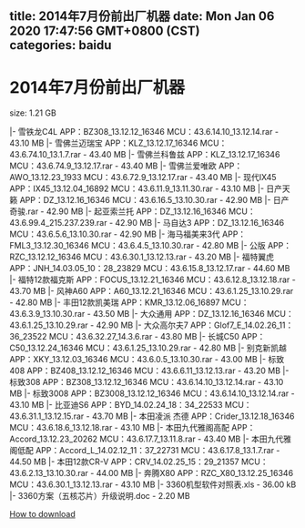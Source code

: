 
title: 2014年7月份前出厂机器
date: Mon Jan 06 2020 17:47:56 GMT+0800 (CST)    
categories: baidu
---

# 2014年7月份前出厂机器
size: 1.21 GB
 
 
|- 雪铁龙C4L APP：BZ308_13.12.12_16346 MCU：43.6.14.10_13.12.14.rar - 43.10 MB
|- 雪佛兰迈瑞宝 APP：KLZ_13.12.17_16346 MCU：43.6.74.10_13.1.7.rar - 43.40 MB
|- 雪佛兰科鲁兹 APP：KLZ_13.12.17_16346 MCU：43.6.74.9_13.12.17.rar - 43.40 MB
|- 雪佛兰爱唯欧 APP：AWO_13.12.23_1933 MCU：43.6.72.9_13.12.17.rar - 43.40 MB
|- 现代IX45 APP：IX45_13.12.04_16892 MCU：43.6.11.9_13.11.30.rar - 43.10 MB
|- 日产天籁 APP：DZ_13.12.16_16346 MCU：43.6.16.5_13.10.30.rar - 42.90 MB
|- 日产奇骏.rar - 42.90 MB
|- 起亚索兰托 APP：DZ_13.12.16_16346 MCU：43.6.99.4_215.237.239.rar - 42.90 MB
|- 马自达3 APP：DZ_13.12.16_16346 MCU：43.6.5.6_13.10.30.rar - 42.90 MB
|- 海马福美来3代 APP：FML3_13.12.30_16346 MCU：43.6.4.5_13.10.30.rar - 42.80 MB
|- 公版 APP：RZC_13.12.12_16346 MCU：43.6.30.1_13.12.13.rar - 43.20 MB
|- 福特翼虎 APP：JNH_14.03.05_10：28_23829 MCU：43.6.15.8_13.12.17.rar - 44.60 MB
|- 福特12款福克斯 APP：FOCUS_13.12.21_16346 MCU：43.6.12.8_13.12.18.rar - 43.70 MB
|- 风神A60 APP：A60_13.12.21_16346 MCU：43.6.1.25_13.10.29.rar - 42.80 MB
|- 丰田12款凯美瑞 APP：KMR_13.12.06_16897 MCU：43.6.3.9_13.10.30.rar - 43.50 MB
|- 大众通用 APP：DZ_13.12.16_16346 MCU：43.6.1.25_13.10.29.rar - 42.90 MB
|- 大众高尔夫7 APP：Glof7_E_14.02.26_11：36_23522 MCU：43.6.32.27_14.3.6.rar - 43.80 MB
|- 长城C50 APP：C50_13.12.24_16346 MCU：43.6.1.25_13.10.29.rar - 42.80 MB
|- 别克新凯越 APP：XKY_13.12.03_16346 MCU：43.6.0.5_13.10.30.rar - 43.00 MB
|- 标致408 APP：BZ408_13.12.12_16346 MCU：43.6.6.11_13.12.13.rar - 43.20 MB
|- 标致308 APP：BZ308_13.12.12_16346 MCU：43.6.14.10_13.12.14.rar - 43.10 MB
|- 标致3008 APP：BZ3008_13.12.12_16346 MCU：43.6.14.10_13.12.14.rar - 43.10 MB
|- 比亚迪S6 APP：BYD_14.02.24_18：34_22533 MCU：43.6.31.1_13.12.15.rar - 43.70 MB
|- 本田凌派 杰德 APP：Crider_13.12.18_16346 MCU：43.6.18.6_13.12.18.rar - 43.10 MB
|- 本田九代雅阁高配 APP：Accord_13.12.23_20262 MCU：43.6.17.7_13.11.8.rar - 43.40 MB
|- 本田九代雅阁低配 APP：Accord_L_14.02.12_11：37_22731 MCU：43.6.17.8_13.1.7.rar - 44.50 MB
|- 本田12款CR-V APP：CRV_14.02.25_15：29_21357 MCU：43.6.2.13_13.10.30.rar - 44.00 MB
|- 奔腾X80 APP：RZC_X80_13.12.25_16346 MCU：43.6.30.1_13.12.13.rar - 43.10 MB
|- 3360机型软件对照表.xls - 36.00 kB
|- 3360方案（五核芯片）升级说明.doc - 2.20 MB

[How to download](https://bpcam.bemobtrk.com/go/2ceec3aa-1ca2-46d6-b9ff-aaa5c184517c?jno=697)